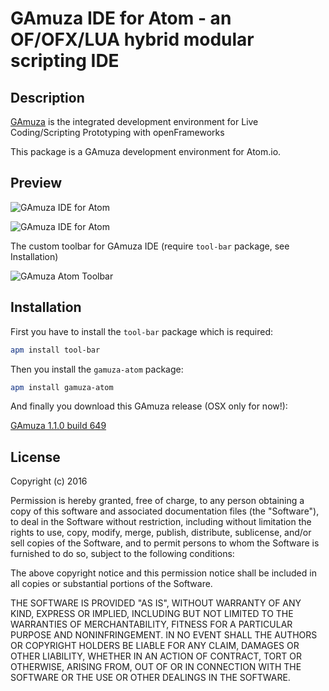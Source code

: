 # GAmuza IDE for Atom - an OF/OFX/LUA hybrid modular scripting IDE

## Description

[GAmuza](https://github.com/d3cod3/GAmuza) is the integrated development environment for Live Coding/Scripting Prototyping with openFrameworks

This package is a GAmuza development environment for Atom.io.

## Preview

![GAmuza IDE for Atom](http://gamuza.d3cod3.org/graphics/gamuza-atom/gaAtom00.jpg "GAmuza IDE for Atom")

![GAmuza IDE for Atom](http://gamuza.d3cod3.org/graphics/gamuza-atom/gaAtom01.jpg "GAmuza IDE for Atom")


The custom toolbar for GAmuza IDE (require `tool-bar` package, see Installation)

![GAmuza Atom Toolbar](http://gamuza.d3cod3.org/graphics/gamuza-atom/gaAtom_toolbar.jpg "GAmuza Atom Toolbar")

## Installation

First you have to install the `tool-bar` package which is required:

```bash
apm install tool-bar
```

Then you install the `gamuza-atom` package:

```bash
apm install gamuza-atom
```

And finally you download this GAmuza release (OSX only for now!):

[GAmuza 1.1.0 build 649](http://gamuza.d3cod3.org/downloads/GAmuza-0649.zip)

## License

Copyright (c) 2016 <Emanuele Mazza aka n3m3da>

Permission is hereby granted, free of charge, to any person obtaining
a copy of this software and associated documentation files (the
"Software"), to deal in the Software without restriction, including
without limitation the rights to use, copy, modify, merge, publish,
distribute, sublicense, and/or sell copies of the Software, and to
permit persons to whom the Software is furnished to do so, subject to
the following conditions:

The above copyright notice and this permission notice shall be
included in all copies or substantial portions of the Software.

THE SOFTWARE IS PROVIDED "AS IS", WITHOUT WARRANTY OF ANY KIND,
EXPRESS OR IMPLIED, INCLUDING BUT NOT LIMITED TO THE WARRANTIES OF
MERCHANTABILITY, FITNESS FOR A PARTICULAR PURPOSE AND
NONINFRINGEMENT. IN NO EVENT SHALL THE AUTHORS OR COPYRIGHT HOLDERS BE
LIABLE FOR ANY CLAIM, DAMAGES OR OTHER LIABILITY, WHETHER IN AN ACTION
OF CONTRACT, TORT OR OTHERWISE, ARISING FROM, OUT OF OR IN CONNECTION
WITH THE SOFTWARE OR THE USE OR OTHER DEALINGS IN THE SOFTWARE.
